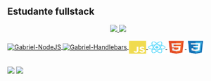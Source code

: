 ## Estudante fullstack
<div align="center">
  <a href="https://github.com/gabriellrojo">
  <img height="160em" src="https://github-readme-stats.vercel.app/api?username=gabriellrojo&show_icons=true&theme=dracula&include_all_commits=true&count_private=true"/>
  <img height="160em" src="https://github-readme-stats.vercel.app/api/top-langs/?username=gabriellrojo&layout=compact&langs_count=7&theme=dracula"/>
</div>

<div style="display: inline_block"><br>
  <img align="center" alt="Gabriel-NodeJS" height="30" width="40" 
src="https://cdn.jsdelivr.net/gh/devicons/devicon/icons/nodejs/nodejs-original.svg"/>
   <img align="center" alt="Gabriel-Handlebars" height="30" width="40" 
src="https://cdn.jsdelivr.net/gh/devicons/devicon/icons/handlebars/handlebars-original-wordmark.svg" />
  <img align="center" alt="Gabriel-JS" height="30" width="40" src="https://raw.githubusercontent.com/devicons/devicon/master/icons/javascript/javascript-plain.svg"/>
  <img align="center" alt="Gabriel-React" height="30" width="40" src="https://raw.githubusercontent.com/devicons/devicon/master/icons/react/react-original.svg"/>
  <img align="center" alt="Gabriel-HTML" height="30" width="40" src="https://raw.githubusercontent.com/devicons/devicon/master/icons/html5/html5-original.svg"/>
  <img align="center" alt="Gabriel-CSS" height="30" width="40" src="https://raw.githubusercontent.com/devicons/devicon/master/icons/css3/css3-original.svg"/>
    
  ##
 
<div> 
  <a href="https://wa.me/+5531991079947" target="_blank"><img src="https://img.shields.io/badge/WhatsApp-25D366?style=for-the-badge&logo=whatsapp&logoColor=white" target="_blank"></a>
  <a href = "mailto:gabrielrojonovais@gmail.com"><img src="https://img.shields.io/badge/Gmail-D14836?style=for-the-badge&logo=gmail&logoColor=white" target="_blank"></a> 
</div>

  
